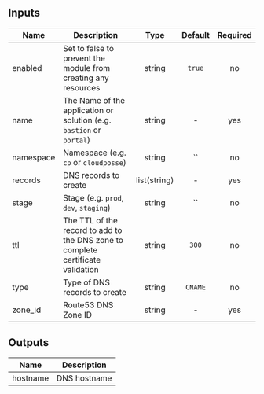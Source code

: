 ## Inputs

| Name | Description | Type | Default | Required |
|------|-------------|:----:|:-----:|:-----:|
| enabled | Set to false to prevent the module from creating any resources | string | `true` | no |
| name | The Name of the application or solution  (e.g. `bastion` or `portal`) | string | - | yes |
| namespace | Namespace (e.g. `cp` or `cloudposse`) | string | `` | no |
| records | DNS records to create | list(string) | - | yes |
| stage | Stage (e.g. `prod`, `dev`, `staging`) | string | `` | no |
| ttl | The TTL of the record to add to the DNS zone to complete certificate validation | string | `300` | no |
| type | Type of DNS records to create | string | `CNAME` | no |
| zone_id | Route53 DNS Zone ID | string | - | yes |

## Outputs

| Name | Description |
|------|-------------|
| hostname | DNS hostname |

